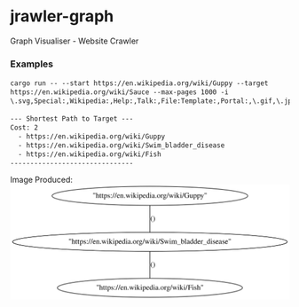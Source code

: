 # jrawler-graph
 Graph Visualiser - Website Crawler


### Examples
```console
cargo run -- --start https://en.wikipedia.org/wiki/Guppy --target https://en.wikipedia.org/wiki/Sauce --max-pages 1000 -i \.svg,Special:,Wikipedia:,Help:,Talk:,File:Template:,Portal:,\.gif,\.jpg,\.png

--- Shortest Path to Target ---
Cost: 2
  - https://en.wikipedia.org/wiki/Guppy
  - https://en.wikipedia.org/wiki/Swim_bladder_disease
  - https://en.wikipedia.org/wiki/Fish
-------------------------------
```

Image Produced:
![Graph Image](shortest_path.svg)
